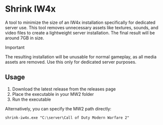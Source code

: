 # Shrink IW4x

A tool to minimize the size of an IW4x installation specifically for dedicated server use. This tool removes unnecessary assets like textures, sounds, and video files to create a lightweight server installation. The final result will be around 7GB in size.

> [!IMPORTANT]
> The resulting installation will be unusable for normal gameplay, as all media assets are removed. Use this only for dedicated server purposes.

## Usage

1. Download the latest release from the releases page
2. Place the executable in your MW2 folder
3. Run the executable

Alternatively, you can specify the MW2 path directly:

```
shrink-iw4x.exe "C:\server\Call of Duty Modern Warfare 2"
```
